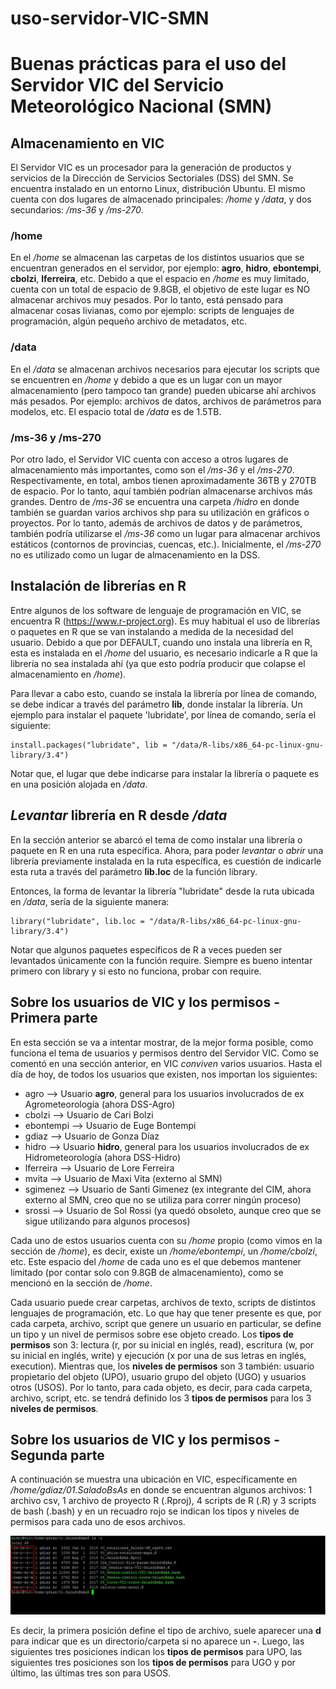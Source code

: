 # uso-servidor-VIC-SMN

# Buenas prácticas para el uso del Servidor VIC del Servicio Meteorológico Nacional (SMN)

## Almacenamiento en VIC
El Servidor VIC es un procesador para la generación de productos y servicios de la Dirección de Servicios Sectoriales (DSS) del SMN. Se encuentra instalado en un entorno Linux, distribución Ubuntu. El mismo cuenta con dos lugares de almacenado principales: */home* y */data*, y dos secundarios: */ms-36* y */ms-270*.

### /home
En el */home* se almacenan las carpetas de los distintos usuarios que se encuentran generados en el servidor, por ejemplo: **agro**, **hidro**, **ebontempi**, **cbolzi**, **lferreira**, etc. Debido a que el espacio en */home* es muy limitado, cuenta con un total de espacio de 9.8GB, el objetivo de este lugar es NO almacenar archivos muy pesados. Por lo tanto, está pensado para almacenar cosas livianas, como por ejemplo: scripts de lenguajes de programación, algún pequeño archivo de metadatos, etc.

### /data
En el */data* se almacenan archivos necesarios para ejecutar los scripts que se encuentren en */home* y debido a que es un lugar con un mayor almacenamiento (pero tampoco tan grande) pueden ubicarse ahí archivos más pesados. Por ejemplo: archivos de datos, archivos de parámetros para modelos, etc. El espacio total de */data* es de 1.5TB.

### /ms-36 y /ms-270
Por otro lado, el Servidor VIC cuenta con acceso a otros lugares de almacenamiento más importantes, como son el */ms-36* y el */ms-270*. Respectivamente, en total, ambos tienen aproximadamente 36TB y 270TB de espacio. Por lo tanto, aquí también podrían almacenarse archivos más grandes. Dentro de */ms-36* se encuentra una carpeta */hidro* en donde también se guardan varios archivos shp para su utilización en gráficos o proyectos. Por lo tanto, además de archivos de datos y de parámetros, también podría utilizarse el */ms-36* como un lugar para almacenar archivos estáticos (contornos de provincias, cuencas, etc.). Inicialmente, el */ms-270* no es utilizado como un lugar de almacenamiento en la DSS.

## Instalación de librerías en R
Entre algunos de los software de lenguaje de programación en VIC, se encuentra R (https://www.r-project.org). Es muy habitual el uso de librerías o paquetes en R que se van instalando a medida de la necesidad del usuario. Debido a que por DEFAULT, cuando uno instala una librería en R, esta es instalada en el */home* del usuario, es necesario indicarle a R que la librería no sea instalada ahí (ya que esto podría producir que colapse el almacenamiento en */home*).

Para llevar a cabo esto, cuando se instala la librería por línea de comando, se debe indicar a través del parámetro **lib**, donde instalar la librería. Un ejemplo para instalar el paquete 'lubridate', por línea de comando, sería el siguiente:

```{r echo = FALSE}
install.packages("lubridate", lib = "/data/R-libs/x86_64-pc-linux-gnu-library/3.4")
```

Notar que, el lugar que debe indicarse para instalar la librería o paquete es en una posición alojada en */data*.

## *Levantar* librería en R desde */data*
En la sección anterior se abarcó el tema de como instalar una librería o paquete en R en una ruta específica. Ahora, para poder *levantar* o *abrir* una librería previamente instalada en la ruta específica, es cuestión de indicarle esta ruta a través del parámetro **lib.loc** de la función library.

Entonces, la forma de levantar la librería "lubridate" desde la ruta ubicada en */data*, sería de la siguiente manera:

```{r echo = FALSE}
library("lubridate", lib.loc = "/data/R-libs/x86_64-pc-linux-gnu-library/3.4")
```
Notar que algunos paquetes específicos de R a veces pueden ser levantados únicamente con la función require. Siempre es bueno intentar primero con library y si esto no funciona, probar con require.

## Sobre los usuarios de VIC y los permisos - Primera parte
En esta sección se va a intentar mostrar, de la mejor forma posible, como funciona el tema de usuarios y permisos dentro del Servidor VIC. Como se comentó en una sección anterior, en VIC *conviven* varios usuarios. Hasta el día de hoy, de todos los usuarios que existen, nos importan los siguientes:
* agro       --> Usuario **agro**, general para los usuarios involucrados de ex Agrometeorología (ahora DSS-Agro)
* cbolzi     --> Usuario de Cari Bolzi
* ebontempi  --> Usuario de Euge Bontempi 
* gdiaz      --> Usuario de Gonza Díaz
* hidro      --> Usuario **hidro**, general para los usuarios involucrados de ex Hidrometeorología (ahora DSS-Hidro)
* lferreira  --> Usuario de Lore Ferreira
* mvita      --> Usuario de Maxi Vita (externo al SMN)
* sgimenez   --> Usuario de Santi Gimenez (ex integrante del CIM, ahora externo al SMN, creo que no se utiliza para correr ningún proceso)
* srossi     --> Usuario de Sol Rossi (ya quedó obsoleto, aunque creo que se sigue utilizando para algunos procesos)

Cada uno de estos usuarios cuenta con su */home* propio (como vimos en la sección de */home*), es decir, existe un */home/ebontempi*, un */home/cbolzi*, etc. Este espacio del */home* de cada uno es el que debemos mantener limitado (por contar solo con 9.8GB de almacenamiento), como se mencionó en la sección de */home*.

Cada usuario puede crear carpetas, archivos de texto, scripts de distintos lenguajes de programación, etc. Lo que hay que tener presente es que, por cada carpeta, archivo, script que genere un usuario en particular, se define un tipo y un nivel de permisos sobre ese objeto creado. Los **tipos de permisos** son 3: lectura (r, por su inicial en inglés, read), escritura (w, por su inicial en inglés, write) y ejecución (x por una de sus letras en inglés, execution). Mientras que, los **niveles de permisos** son 3 también: usuario propietario del objeto (UPO), usuario grupo del objeto (UGO) y usuarios otros (USOS). Por lo tanto, para cada objeto, es decir, para cada carpeta, archivo, script, etc. se tendrá definido los 3 **tipos de permisos** para los 3 **niveles de permisos**.

## Sobre los usuarios de VIC y los permisos - Segunda parte
A continuación se muestra una ubicación en VIC, específicamente en */home/gdiaz/01.SaladoBsAs* en donde se encuentran algunos archivos: 1 archivo csv, 1 archivo de proyecto R (.Rproj), 4 scripts de R (.R) y 3 scripts de bash (.bash) y en un recuadro rojo se indican los tipos y niveles de permisos para cada uno de esos archivos.

![Test Image 1](imagen-1.png)

Es decir, la primera posición define el tipo de archivo, suele aparecer una **d** para indicar que es un directorio/carpeta si no aparece un **-**. Luego, las siguientes tres posiciones indican los **tipos de permisos** para UPO, las siguientes tres posiciones son los **tipos de permisos** para UGO y por último, las últimas tres son para USOS.
